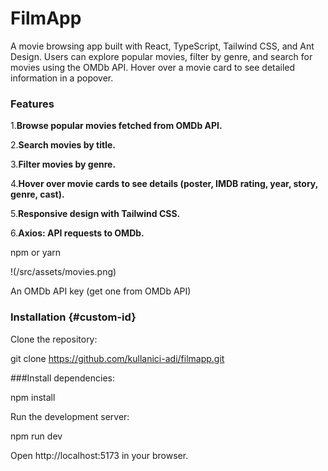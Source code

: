 # FilmApp

A movie browsing app built with React, TypeScript, Tailwind CSS, and Ant Design. Users can explore popular movies, filter by genre, and search for movies using the OMDb API. Hover over a movie card to see detailed information in a popover.

### Features



1.**Browse popular movies fetched from OMDb API.**



2.**Search movies by title.**



3.**Filter movies by genre.**



4.**Hover over movie cards to see details (poster, IMDB rating, year, story, genre, cast).**



5.**Responsive design with Tailwind CSS.**



6.**Axios: API requests to OMDb.**


npm or yarn

!(/src/assets/movies.png)

An OMDb API key (get one from OMDb API)




### Installation {#custom-id}


Clone the repository:

git clone https://github.com/kullanici-adi/filmapp.git


###Install dependencies:

npm install


Run the development server:

npm run dev


Open http://localhost:5173 in your browser.

